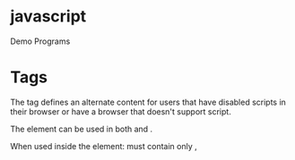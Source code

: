 # javascript
Demo Programs
# Tags

<b><noscript></b>
The <noscript> tag defines an alternate content for users that have disabled scripts in their browser or have a browser that doesn't support script.

The <noscript> element can be used in both <head> and <body>.

When used inside the <head> element: <noscript> must contain only <link>, <style>, and <meta> elements.

The content inside the <noscript> element will be displayed if scripts are not supported, or are disabled in the user's browser.
